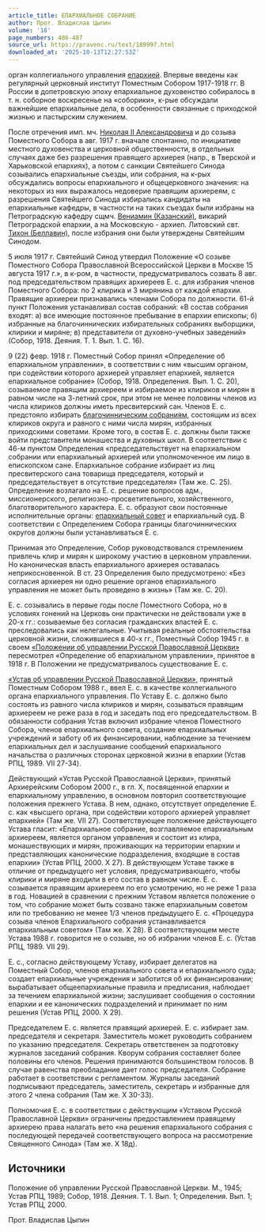```yaml
---
article_title: ЕПАРХИАЛЬНОЕ СОБРАНИЕ
author: Прот. Владислав Цыпин
volume: '18'
page_numbers: 486-487
source_url: https://pravenc.ru/text/189997.html
downloaded_at: '2025-10-13T12:27:53Z'
---
```


орган коллегиального управления [епархией](https://pravenc.ru/text/епархией.html). Впервые введены как регулярный церковный институт Поместным Собором 1917-1918 гг. В России в допетровскую эпоху епархиальное духовенство собиралось в т. н. соборное воскресенье на «соборики», к-рые обсуждали важнейшие епархиальные дела, в особенности связанные с приходской жизнью и пастырским служением.

После отречения имп. мч. [Николая II Александровича](<https://pravenc.ru/text/Николай II Александрович.html>) и до созыва Поместного Собора в авг. 1917 г. вначале спонтанно, по инициативе местного духовенства и церковной общественности, в отдельных случаях даже без разрешения правящего архиерея (напр., в Тверской и Харьковской епархиях), а потом с санкции Святейшего Синода созывались епархиальные съезды, или собрания, на к-рых обсуждались вопросы епархиального и общецерковного значения: на некоторых из них выражалось недоверие правящим архиереям, с разрешения Святейшего Синода избирались кандидаты на епархиальные кафедры, в частности на таких съездах были избраны на Петроградскую кафедру сщмч. [Вениамин (Казанский)](<https://pravenc.ru/text/Вениамин (Казанский).html>), викарий Петроградской епархии, а на Московскую - архиеп. Литовский свт. [Тихон (Беллавин)](<https://pravenc.ru/text/Тихон (Беллавин).html>), после избрания они были утверждены Святейшим Синодом.

5 июля 1917 г. Святейший Синод утвердил Положение «О созыве Поместного Собора Православной Всероссийской Церкви в Москве 15 августа 1917 г.», в к-ром, в частности, предусматривалось созвать 8 авг. под председательством правящих архиереев Е. с. для избрания членов Поместного Собора: по 2 клирика и 3 мирянина от каждой епархии. Правящие архиереи признавались членами Собора по должности. 61-й пункт Положения устанавливал состав собраний: «В состав собрания входят: а) все имеющие постоянное пребывание в епархии епископы; б) избранные на благочиннических избирательных собраниях выборщики, клирики и миряне; в) представители от духовно-учебных заведений» (Собор, 1918. Деяния. Т. 1. Вып. 1. С. 16).

9 (22) февр. 1918 г. Поместный Собор принял «Определение об епархиальном управлении», в соответствии с ним «высшим органом, при содействии которого архиерей управляет епархией, является епархиальное собрание» (Собор, 1918. Определения. Вып. 1. С. 20), созываемое правящим архиереем и избираемое из клириков и мирян в равном числе на 3-летний срок, при этом не менее половины членов из числа клириков должны иметь пресвитерский сан. Членов Е. с. предстояло избирать [благочинническим собраниям](<https://pravenc.ru/text/благочинническим собраниям.html>), состоящим из всех клириков округа и равного с ними числа мирян, избранных приходскими советами. Кроме того, в состав Е. с. должны были также войти представители монашества и духовных школ. В соответствии с 46-м пунктом Определения «председательствует на епархиальном собрании или епархиальный архиерей или уполномоченное им лицо в епископском сане. Епархиальное собрание избирает из лиц пресвитерского сана товарища председателя, который и председательствует в отсутствие председателя» (Там же. С. 25). Определение возлагало на Е. с. решение вопросов адм., миссионерского, религиозно-просветительного, хозяйственного, благотворительного характера. Е. с. образуют свои постоянные исполнительные органы: [епархиальный совет](<https://pravenc.ru/text/епархиальный совет.html>) и епархиальный суд. В соответствии с Определением Собора границы благочиннических округов должны были устанавливаться Е. с.

Принимая это Определение, Собор руководствовался стремлением привлечь клир и мирян к широкому участию в церковном управлении. Но каноническая власть епархиального архиерея оставалась неприкосновенной. В ст. 23 Определения было предусмотрено: «Без согласия архиерея ни одно решение органов епархиального управления не может быть проведено в жизнь» (Там же. С. 20).

Е. с. созывались в первые годы после Поместного Собора, но в условиях гонений на Церковь они практически не действовали уже в 20-х гг.: созываемые без согласия гражданских властей Е. с. преследовались как нелегальные. Учитывая реальные обстоятельства церковной жизни, сложившиеся в 40-х гг., Поместный Собор 1945 г. в своем [«Положении об управлении Русской Православной Церкви»](<https://pravenc.ru/text/ Положении об управлении Русской Православной Церкви .html>) пересмотрел «Определение об епархиальном управлении», принятое в 1918 г. В Положении не предусматривалось существование Е. с.

[«Устав об управлении Русской Православной Церкви»](<https://pravenc.ru/text/ Устав об управлении Русской Православной Церкви .html>), принятый Поместным Собором 1988 г., ввел Е. с. в качестве коллегиального органа епархиального управления. По Уставу Е. с. должно было состоять из равного числа клириков и мирян, созываться правящим архиереем не реже раза в год и заседать под его председательством. В обязанности собрания Устав включил избрание членов Поместного Собора, членов епархиального совета, создание епархиальных учреждений и заботу об их финансировании, наблюдение за течением епархиальных дел и заслушивание сообщений епархиального начальства о различных сторонах церковной жизни в епархии (Устав РПЦ, 1989. VII 27-34).

Действующий «Устав Русской Православной Церкви», принятый Архиерейским Собором 2000 г., в гл. X, посвященной епархии и епархиальному управлению, в основном повторил соответствующие положения прежнего Устава. В нем, однако, отсутствует определение Е. с. как «высшего органа, при содействии которого архиерей управляет епархией» (Там же. VII 27). Соответствующее положение действующего Устава гласит: «Епархиальное собрание, возглавляемое епархиальным архиереем, является органом управления и состоит из клира, монашествующих и мирян, проживающих на территории епархии и представляющих канонические подразделения, входящие в состав епархии» (Устав РПЦ, 2000. X 27). В действующем Уставе также в отличие от предыдущего нет условия, предусматривающего, чтобы клирики и миряне входили в его состав в равном числе. Е. с. созывается правящим архиереем по его усмотрению, но не реже 1 раза в год. Новацией в сравнении с прежним Уставом является положение о том, что собрание может быть созвано также епархиальным советом или по требованию не менее 1/3 членов предыдущего Е. с. «Процедура созыва членов Епархиального собрания устанавливается епархиальным советом» (Там же. X 28). В соответствующем месте Устава 1988 г. говорится не о созыве, но об избрании членов Е. с. (Устав РПЦ, 1989. VII 29).

Е. с., согласно действующему Уставу, избирает делегатов на Поместный Собор, членов епархиального совета и епархиального суда; создает епархиальные учреждения и заботится об их финансировании; вырабатывает общеепархиальные правила и предписания, наблюдает за течением епархиальной жизни; заслушивает сообщения о состоянии епархии и ее канонических подразделений и принимает по ним решения (Устав РПЦ, 2000. X 29).

Председателем Е. с. является правящий архиерей. Е. с. избирает зам. председателя и секретаря. Заместитель может руководить собранием по указанию председателя. Секретарь ответственен за подготовку журналов заседаний собрания. Кворум собрания составляет более половины его членов. Решения принимаются большинством голосов. В случае равенства преобладание дает голос председателя. Собрание работает в соответствии с регламентом. Журналы заседаний подписывают председатель, заместитель, секретарь и избранные для этого 2 члена собрания (Там же. X 30-33).

Полномочия Е. с. в соответствии с действующим «Уставом Русской Православной Церкви» ограничены предоставлением правящему архиерею права налагать вето «на решения епархиального собрания с последующей передачей соответствующего вопроса на рассмотрение Священного Синода» (Там же. X 18д).

## Источники

Положение об управлении Русской Православной Церкви. М., 1945; Устав РПЦ, 1989; Собор, 1918. Деяния. Т. 1. Вып. 1; Определения. Вып. 1; Устав РПЦ, 2000.

Прот. Владислав Цыпин
